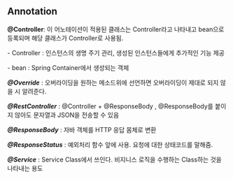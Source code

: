 ## Annotation



**@Controller**: 이 어노테이션이 적용된 클래스는 Controller라고 나타내고 bean으로 등록되며 해당 클래스가 Controller로 사용됨.

\- Controller : 인스턴스의 생명 주기 관리, 생성된 인스턴스들에게 추가적인 기능 제공

\- bean : Spring Container에서 생성되는 객체



***@Override*** : 오버라이딩을 원하는 메소드위에 선언하면 오버라이딩이 제대로 되지 않을 시 알려준다.



***@RestController*** : @Controller + @ResponseBody , @ResponseBody를 붙이지 않아도 문자열과 JSON을 전송할 수 있음



***@ResponseBody*** : 자바 객체를 HTTP 응답 몸체로 변환



***@ResponseStatus*** : 예외처리 함수 앞에 사용. 요청에 대한 상태코드를 말해줌.



***@Service*** : Service Class에서 쓰인다. 비지니스 로직을 수행하는 Class하는 것을 나타내는 용도
